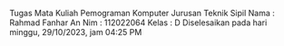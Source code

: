 Tugas Mata Kuliah Pemograman Komputer Jurusan Teknik Sipil
Nama  : Rahmad Fanhar An
Nim   : 112022064
Kelas : D
Diselesaikan pada hari minggu, 29/10/2023, jam 04:25 PM
